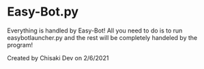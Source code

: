 # Easy-Bot.py
Everything is handled by Easy-Bot! All you need to do is to run easybotlauncher.py and the rest will be completely handeled by the program!

Created by Chisaki Dev on 2/6/2021
